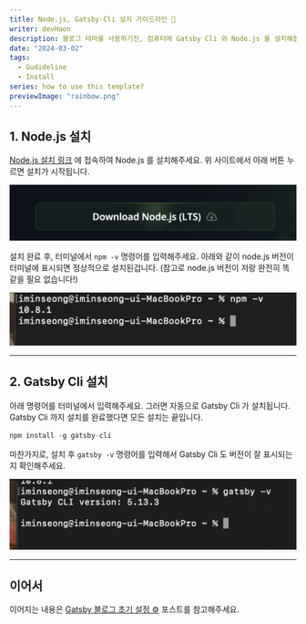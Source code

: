 ```yaml
---
title: Node.js, Gatsby-Cli 설치 가이드라인 🌈 
writer: devHaon
description: 블로그 테마를 사용하기전, 컴퓨터에 Gatsby Cli 와 Node.js 를 설치해봅시다.
date: "2024-03-02"
tags:
  - Gudideline
  - Install
series: how to use this template?
previewImage: "rainbow.png"
---
```


## 1. Node.js 설치

[Node.js 설치 링크](https://nodejs.org/en) 에 접속하여 Node.js 를 설치해주세요. 위 사이트에서 아래 버튼 누르면 설치가 시작됩니다.
    
![alt text](image.png)
    
설치 완료 후, 터미널에서 `npm -v` 명령어를 입력해주세요. 
아래와 같이 node.js 버전이 터미널에 표시되면 정상적으로 설치된겁니다. (참고로 node.js 버전이 저랑 완전히 똑같을 필요 없습니다!)

![alt text](image-1.png)


---

## 2. Gatsby Cli 설치

아래 명령어를 터미널에서 입력해주세요. 그러면 자동으로 Gatsby Cli 가 설치됩니다. Gatsby Cli 까지 설치를 완료했다면 모든 설치는 끝입니다.

```jsx
npm install -g gatsby-cli
```

마찬가지로, 설치 후 `gatsby -v` 명령어를 입력해서 Gatsby Cli 도 버전이 잘 표시되는지 확인해주세요.
    
![alt text](image-2.png)    

---
 
## 이어서

이어지는 내용은 [Gatsby 블로그 초기 설정 ⚙️](https://gatsby-starter-haon.netlify.app/how-to-use/initial-settings-kr/) 포스트를 참고해주세요.